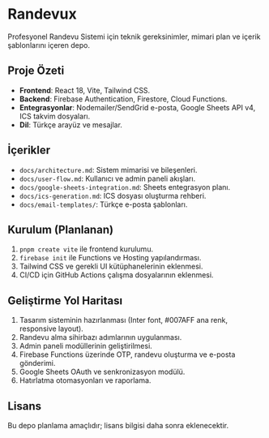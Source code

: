 # Randevux

Profesyonel Randevu Sistemi için teknik gereksinimler, mimari plan ve içerik şablonlarını içeren depo.

## Proje Özeti
- **Frontend**: React 18, Vite, Tailwind CSS.
- **Backend**: Firebase Authentication, Firestore, Cloud Functions.
- **Entegrasyonlar**: Nodemailer/SendGrid e-posta, Google Sheets API v4, ICS takvim dosyaları.
- **Dil**: Türkçe arayüz ve mesajlar.

## İçerikler
- `docs/architecture.md`: Sistem mimarisi ve bileşenleri.
- `docs/user-flow.md`: Kullanıcı ve admin paneli akışları.
- `docs/google-sheets-integration.md`: Sheets entegrasyon planı.
- `docs/ics-generation.md`: ICS dosyası oluşturma rehberi.
- `docs/email-templates/`: Türkçe e-posta şablonları.

## Kurulum (Planlanan)
1. `pnpm create vite` ile frontend kurulumu.
2. `firebase init` ile Functions ve Hosting yapılandırması.
3. Tailwind CSS ve gerekli UI kütüphanelerinin eklenmesi.
4. CI/CD için GitHub Actions çalışma dosyalarının eklenmesi.

## Geliştirme Yol Haritası
1. Tasarım sisteminin hazırlanması (Inter font, #007AFF ana renk, responsive layout).
2. Randevu alma sihirbazı adımlarının uygulanması.
3. Admin paneli modüllerinin geliştirilmesi.
4. Firebase Functions üzerinde OTP, randevu oluşturma ve e-posta gönderimi.
5. Google Sheets OAuth ve senkronizasyon modülü.
6. Hatırlatma otomasyonları ve raporlama.

## Lisans
Bu depo planlama amaçlıdır; lisans bilgisi daha sonra eklenecektir.
